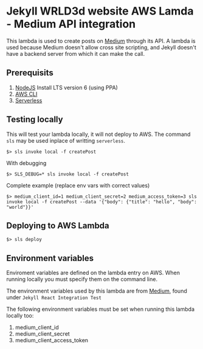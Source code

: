# Jekyll WRLD3d website AWS Lamda - Medium API integration

This lambda is used to create posts on [Medium](https://medium.com) through its API.
A lambda is used because Medium doesn't allow cross site scripting, and Jekyll doesn't
have a backend server from which it can make the call.

## Prerequisits

1. [NodeJS](https://uk.godaddy.com/help/install-nodejs-ubuntu-17395) Install LTS version 6 (using PPA)
1. [AWS CLI](http://docs.aws.amazon.com/cli/latest/userguide/installing.html)
1. [Serverless](https://serverless.com/)

## Testing locally

This will test your lambda locally, it will not deploy to AWS.
The command `sls` may be used inplace of writting `serverless`.

```
$> sls invoke local -f createPost 
```

With debugging
```
$> SLS_DEBUG=* sls invoke local -f createPost
```

Complete example (replace env vars with correct values)
```
$> medium_client_id=1 medium_client_secret=2 medium_access_token=3 sls invoke local -f createPost --data '{"body": {"title": "hello", "body": "world"}}'
```


## Deploying to AWS Lambda
```
$> sls deploy
```

## Environment variables

Enviroment variables are defined on the lambda entry on AWS. When running locally you must specify them
on the command line.

The environment variables used by this lambda are from [Medium](https://medium.com/me/applications), found under `Jekyll React Integration Test`

The following environment variables must be set when running this lambda locally too:
1. medium_client_id
1. medium_client_secret
1. medium_client_access_token

